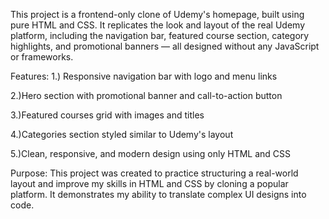 This project is a frontend-only clone of Udemy's homepage, built using pure HTML and CSS. It replicates the look and layout of the real Udemy platform, including the navigation bar, featured course section, category highlights, and promotional banners — all designed without any JavaScript or frameworks.

Features: 1.) Responsive navigation bar with logo and menu links

2.)Hero section with promotional banner and call-to-action button

3.)Featured courses grid with images and titles

4.)Categories section styled similar to Udemy's layout

5.)Clean, responsive, and modern design using only HTML and CSS

Purpose: This project was created to practice structuring a real-world layout and improve my skills in HTML and CSS by cloning a popular platform. It demonstrates my ability to translate complex UI designs into code.
